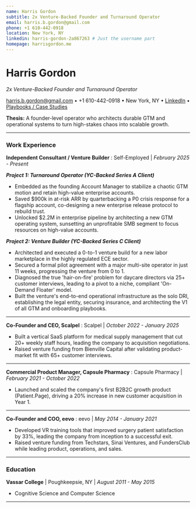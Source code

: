 ```yaml
---
name: Harris Gordon
subtitle: 2x Venture-Backed Founder and Turnaround Operator
email: harris.b.gordon@gmail.com
phone: +1 610-442-0918
location: New York, NY
linkedin: harris-gordon-2a867263 # Just the username part
homepage: harrisgordon.me
---
```


# Harris Gordon
_2x Venture-Backed Founder and Turnaround Operator_

<harris.b.gordon@gmail.com> • +1 610-442-0918 • New York, NY • [LinkedIn](https://www.linkedin.com/in/harris-gordon-2a867263/) • [Playbooks / Case Studies](https://harrisgordon.me)

**Thesis:** A founder-level operator who architects durable GTM and operational systems to turn high-stakes chaos into scalable growth.
***

### Work Experience

**Independent Consultant / Venture Builder**
: Self-Employed | _February 2025 - Present_

***Project 1: Turnaround Operator (YC-Backed Series A Client)***
*   Embedded as the founding Account Manager to stabilize a chaotic GTM motion and retain high-value enterprise accounts.
*   Saved $900k in at-risk ARR by quarterbacking a P0 crisis response for a flagship account, co-designing a new enterprise release protocol to rebuild trust.
*   Unlocked $2.2M in enterprise pipeline by architecting a new GTM operating system, sunsetting an unprofitable SMB segment to focus resources on high-value accounts.

***Project 2: Venture Builder (YC-Backed Series C Client)***
*   Architected and executed a 0-to-1 venture build for a new labor marketplace in the highly regulated ECE sector.
*   Secured a formal pilot agreement with a major multi-site operator in just 11 weeks, progressing the venture from 0 to 1.
*   Diagnosed the true 'hair-on-fire' problem for daycare directors via 25+ customer interviews, leading to a pivot to a niche, compliant 'On-Demand Floater' model.
*   Built the venture's end-to-end operational infrastructure as the solo DRI, establishing the legal entity, securing insurance, and architecting the V1 of all GTM and onboarding playbooks.

---

**Co-Founder and CEO, Scalpel**
: Scalpel | _October 2022 - January 2025_
*   Built a vertical SaaS platform for medical supply management that cut 20+ weekly staff hours, leading the company to acquisition negotiations.
*   Raised venture funding from Bienville Capital after validating product-market fit with 65+ customer interviews.

---

**Commercial Product Manager, Capsule Pharmacy**
: Capsule Pharmacy | _February 2021 - October 2022_
*   Launched and scaled the company's first B2B2C growth product (Patient.Page), driving a 20% increase in new customer acquisition in Year 1.

---

**Co-Founder and COO, eevo**
: eevo | _May 2014 - January 2021_
*   Developed VR training tools that improved surgery patient satisfaction by 33%, leading the company from inception to a successful exit.
*   Raised venture funding from Techstars, Sinai Ventures, and FundersClub while leading product, operations, and sales.
***

### Education

**Vassar College** | Poughkeepsie, NY | _August 2011 - May 2015_
*   Cognitive Science and Computer Science
***